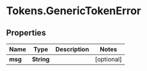 # Tokens.GenericTokenError

## Properties

Name | Type | Description | Notes
------------ | ------------- | ------------- | -------------
**msg** | **String** |  | [optional] 


